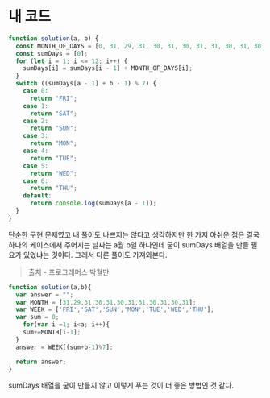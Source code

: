 # 내 코드
```js
function solution(a, b) {
  const MONTH_OF_DAYS = [0, 31, 29, 31, 30, 31, 30, 31, 31, 30, 31, 30, 31];
  const sumDays = [0];
  for (let i = 1; i <= 12; i++) {
    sumDays[i] = sumDays[i - 1] + MONTH_OF_DAYS[i];
  }
  switch ((sumDays[a - 1] + b - 1) % 7) {
    case 0:
      return "FRI";
    case 1:
      return "SAT";
    case 2:
      return "SUN";
    case 3:
      return "MON";
    case 4:
      return "TUE";
    case 5:
      return "WED";
    case 6:
      return "THU";
    default:
      return console.log(sumDays[a - 1]);
  }
}
```

단순한 구현 문제였고 내 풀이도 나쁘지는 않다고 생각하지만 한 가지 아쉬운 점은 결국 하나의 케이스에서 주어지는 날짜는 a월 b일 하나인데 굳이 sumDays 배열을 만들 필요가 있었냐는 것이다.
그래서 다른 풀이도 가져와본다.
> 출처 - 프로그래머스 박철만
```js
function solution(a,b){
  var answer = "";
  var MONTH = [31,29,31,30,31,30,31,31,30,31,30,31];
  var WEEK = ['FRI','SAT','SUN','MON','TUE','WED','THU'];
  var sum = 0;
    for(var i =1; i<a; i++){
    sum+=MONTH[i-1];
  }
  answer = WEEK[(sum+b-1)%7];

  return answer;
}
```
sumDays 배열을 굳이 만들지 않고 이렇게 푸는 것이 더 좋은 방법인 것 같다.
